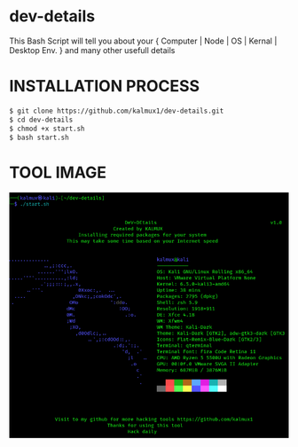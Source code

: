 # dev-details
This Bash Script will tell you about your { Computer | Node | OS | Kernal | Desktop Env. } and many other usefull details 

# **INSTALLATION PROCESS**

    $ git clone https://github.com/kalmux1/dev-details.git
    $ cd dev-details
    $ chmod +x start.sh
    $ bash start.sh    


# **TOOL IMAGE**

![image](https://github.com/kalmux1/dev-details/blob/main/Tool.png)